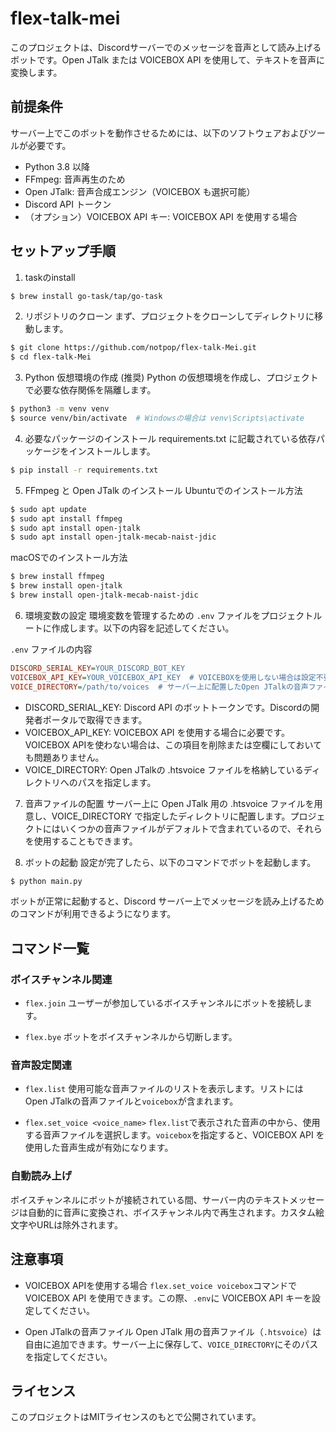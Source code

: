 # flex-talk-mei
このプロジェクトは、Discordサーバーでのメッセージを音声として読み上げるボットです。Open JTalk または VOICEBOX API を使用して、テキストを音声に変換します。

## 前提条件
サーバー上でこのボットを動作させるためには、以下のソフトウェアおよびツールが必要です。

- Python 3.8 以降
- FFmpeg: 音声再生のため
- Open JTalk: 音声合成エンジン（VOICEBOX も選択可能）
- Discord API トークン
- （オプション）VOICEBOX API キー: VOICEBOX API を使用する場合
## セットアップ手順
1. taskのinstall
```bash
$ brew install go-task/tap/go-task
```
2. リポジトリのクローン
まず、プロジェクトをクローンしてディレクトリに移動します。
```bash
$ git clone https://github.com/notpop/flex-talk-Mei.git
$ cd flex-talk-Mei
```
3. Python 仮想環境の作成 (推奨)
Python の仮想環境を作成し、プロジェクトで必要な依存関係を隔離します。

```bash
$ python3 -m venv venv
$ source venv/bin/activate  # Windowsの場合は venv\Scripts\activate
```
4. 必要なパッケージのインストール
requirements.txt に記載されている依存パッケージをインストールします。

```bash
$ pip install -r requirements.txt
```
5. FFmpeg と Open JTalk のインストール
Ubuntuでのインストール方法
```bash
$ sudo apt update
$ sudo apt install ffmpeg
$ sudo apt install open-jtalk
$ sudo apt install open-jtalk-mecab-naist-jdic
```
macOSでのインストール方法
```bash
$ brew install ffmpeg
$ brew install open-jtalk
$ brew install open-jtalk-mecab-naist-jdic
```
6. 環境変数の設定
環境変数を管理するための `.env` ファイルをプロジェクトルートに作成します。以下の内容を記述してください。

`.env` ファイルの内容
```ini
DISCORD_SERIAL_KEY=YOUR_DISCORD_BOT_KEY
VOICEBOX_API_KEY=YOUR_VOICEBOX_API_KEY  # VOICEBOXを使用しない場合は設定不要
VOICE_DIRECTORY=/path/to/voices  # サーバー上に配置したOpen JTalkの音声ファイルのパス
```
- DISCORD_SERIAL_KEY: Discord API のボットトークンです。Discordの開発者ポータルで取得できます。
- VOICEBOX_API_KEY: VOICEBOX API を使用する場合に必要です。VOICEBOX APIを使わない場合は、この項目を削除または空欄にしておいても問題ありません。
- VOICE_DIRECTORY: Open JTalkの .htsvoice ファイルを格納しているディレクトリへのパスを指定します。
7. 音声ファイルの配置
サーバー上に Open JTalk 用の .htsvoice ファイルを用意し、VOICE_DIRECTORY で指定したディレクトリに配置します。プロジェクトにはいくつかの音声ファイルがデフォルトで含まれているので、それらを使用することもできます。

8. ボットの起動
設定が完了したら、以下のコマンドでボットを起動します。

```bash
$ python main.py
```
ボットが正常に起動すると、Discord サーバー上でメッセージを読み上げるためのコマンドが利用できるようになります。

## コマンド一覧
### ボイスチャンネル関連
- `flex.join`
ユーザーが参加しているボイスチャンネルにボットを接続します。

- `flex.bye`
ボットをボイスチャンネルから切断します。

### 音声設定関連
- `flex.list`
使用可能な音声ファイルのリストを表示します。リストにはOpen JTalkの音声ファイルと`voicebox`が含まれます。

- `flex.set_voice <voice_name>`
`flex.list`で表示された音声の中から、使用する音声ファイルを選択します。`voicebox`を指定すると、VOICEBOX API を使用した音声生成が有効になります。

### 自動読み上げ
ボイスチャンネルにボットが接続されている間、サーバー内のテキストメッセージは自動的に音声に変換され、ボイスチャンネル内で再生されます。カスタム絵文字やURLは除外されます。

## 注意事項
- VOICEBOX APIを使用する場合
`flex.set_voice voicebox`コマンドで VOICEBOX API を使用できます。この際、`.env`に VOICEBOX API キーを設定してください。

- Open JTalkの音声ファイル
Open JTalk 用の音声ファイル（`.htsvoice`）は自由に追加できます。サーバー上に保存して、`VOICE_DIRECTORY`にそのパスを指定してください。

## ライセンス
このプロジェクトはMITライセンスのもとで公開されています。
